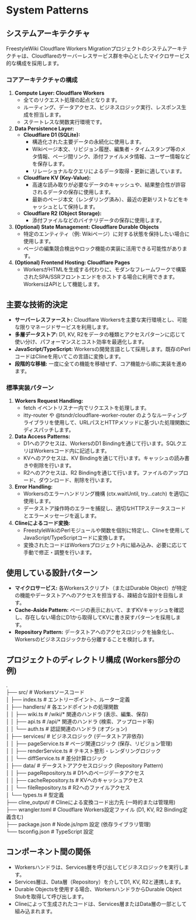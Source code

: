 # **System Patterns**

## **システムアーキテクチャ**

FreestyleWiki Cloudflare Workers Migrationプロジェクトのシステムアーキテクチャは、Cloudflareのサーバーレスサービス群を中心としたマイクロサービス的な構成を採用します。

### **コアアーキテクチャの構成**

1. **Compute Layer: Cloudflare Workers**  
   * 全てのリクエスト処理の起点となります。  
   * ルーティング、データアクセス、ビジネスロジック実行、レスポンス生成を担当します。  
   * ステートレスな関数実行環境です。  
2. **Data Persistence Layer:**  
   * **Cloudflare D1 (SQLite):**  
     * 構造化された主要データの永続化に使用します。  
     * Wikiページ本文、リビジョン履歴、編集者・タイムスタンプ等のメタ情報、ページ間リンク、添付ファイルメタ情報、ユーザー情報などを保存します。  
     * リレーショナルなクエリによるデータ取得・更新に適しています。  
   * **Cloudflare KV (Key-Value):**  
     * 高速な読み取りが必要なデータのキャッシュや、結果整合性が許容されるデータの保存に使用します。  
     * 最新のページ本文（レンダリング済み）、最近の更新リストなどをキャッシュとして保持します。  
   * **Cloudflare R2 (Object Storage):**  
     * 添付ファイルなどのバイナリデータの保存に使用します。  
3. **(Optional) State Management: Cloudflare Durable Objects**  
   * 特定のエンティティ（例: Wikiページ）に対する状態を保持したい場合に使用します。  
   * ページの編集競合検出やロック機能の実装に活用できる可能性があります。  
4. **(Optional) Frontend Hosting: Cloudflare Pages**  
   * WorkersがHTMLを生成する代わりに、モダンなフレームワークで構築されたSPA/SSRフロントエンドをホストする場合に利用できます。WorkersはAPIとして機能します。

## **主要な技術的決定**

* **サーバーレスファースト:** Cloudflare Workersを主要な実行環境とし、可能な限りマネージドサービスを利用します。  
* **多層データストア:** D1, KV, R2をデータの種類とアクセスパターンに応じて使い分け、パフォーマンスとコスト効率を最適化します。  
* **JavaScript/TypeScript:** Workersの開発言語として採用します。既存のPerlコードはClineを用いてこの言語に変換します。  
* **段階的な移植:** 一度に全ての機能を移植せず、コア機能から順に実装を進めます。

### **標準実装パターン**

1. **Workers Request Handling:**  
   * fetch イベントリスナー内でリクエストを処理します。  
   * itty-router や @tsndr/cloudflare-worker-router のようなルーティングライブラリを使用して、URLパスとHTTPメソッドに基づいた処理関数にディスパッチします。  
2. **Data Access Patterns:**  
   * D1へのアクセスは、WorkersのD1 Bindingを通じて行います。SQLクエリはWorkersコード内に記述します。  
   * KVへのアクセスは、KV Bindingを通じて行います。キャッシュの読み書きや削除を行います。  
   * R2へのアクセスは、R2 Bindingを通じて行います。ファイルのアップロード、ダウンロード、削除を行います。  
3. **Error Handling:**  
   * Workersのエラーハンドリング機構 (ctx.waitUntil, try...catch) を適切に使用します。  
   * データストア操作時のエラーを捕捉し、適切なHTTPステータスコードとエラーメッセージを返します。  
4. **Clineによるコード変換:**  
   * FreestyleWikiのPerlモジュールや関数を個別に特定し、Clineを使用してJavaScript/TypeScriptコードに変換します。  
   * 変換されたコードはWorkersプロジェクト内に組み込み、必要に応じて手動で修正・調整を行います。

## **使用している設計パターン**

* **マイクロサービス:** 各Workersスクリプト（またはDurable Object）が特定の機能やデータストアへのアクセスを担当する、疎結合な設計を目指します。  
* **Cache-Aside Pattern:** ページの表示において、まずKVキャッシュを確認し、存在しない場合にD1から取得してKVに書き戻すパターンを採用します。  
* **Repository Pattern:** データストアへのアクセスロジックを抽象化し、Workersのビジネスロジックから分離することを検討します。

## **プロジェクトのディレクトリ構成 (Workers部分の例)**

.  
├── src/                     \# Workersソースコード  
│   ├── index.ts             \# エントリーポイント、ルーター定義  
│   ├── handlers/            \# 各エンドポイントの処理関数  
│   │   ├── wiki.ts          \# /wiki/\* 関連のハンドラ (表示、編集、保存)  
│   │   ├── api.ts           \# /api/\* 関連のハンドラ (検索、アップロード等)  
│   │   └── auth.ts          \# 認証関連のハンドラ (オプション)  
│   ├── services/            \# ビジネスロジック (データストア非依存)  
│   │   ├── pageService.ts   \# ページ関連ロジック (保存、リビジョン管理)  
│   │   ├── renderService.ts \# テキスト整形・レンダリングロジック  
│   │   └── diffService.ts   \# 差分計算ロジック  
│   ├── data/                \# データストアアクセスロジック (Repository Pattern)  
│   │   ├── pageRepository.ts \# D1へのページデータアクセス  
│   │   ├── cacheRepository.ts \# KVへのキャッシュアクセス  
│   │   └── fileRepository.ts \# R2へのファイルアクセス  
│   └── types.ts             \# 型定義  
├── cline\_output/          \# Clineによる変換コード出力先 (一時的または管理用)  
├── wrangler.toml          \# Cloudflare Workers設定ファイル (D1, KV, R2 Binding定義含む)  
├── package.json           \# Node.js/npm 設定 (依存ライブラリ管理)  
└── tsconfig.json          \# TypeScript 設定

## **コンポーネント間の関係**

* Workersハンドラは、Services層を呼び出してビジネスロジックを実行します。  
* Services層は、Data層（Repository）を介してD1, KV, R2と連携します。  
* Durable Objectsを使用する場合、WorkersハンドラからDurable Object Stubを取得して呼び出します。  
* Clineによって生成されたコードは、Services層またはData層の一部として組み込まれます。